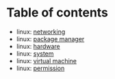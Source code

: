 # Table of contents

- linux: [networking](./linux/networking.md)
- linux: [package manager](./linux/package-manager.md)
- linux: [hardware](./linux/hardware.md)
- linux: [system](./linux/system.md)
- linux: [virtual machine](./linux/virtual-machine.md)
- linux: [permission](./linux/permission.md)
